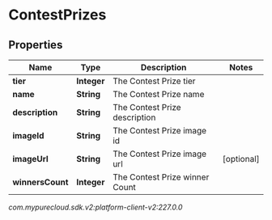 # ContestPrizes


## Properties

| Name | Type | Description | Notes |
| ------------ | ------------- | ------------- | ------------- |
| **tier** | **Integer** | The Contest Prize tier |  |
| **name** | **String** | The Contest Prize name |  |
| **description** | **String** | The Contest Prize description |  |
| **imageId** | **String** | The Contest Prize image id |  |
| **imageUrl** | **String** | The Contest Prize image url |  [optional] |
| **winnersCount** | **Integer** | The Contest Prize winner Count |  |




_com.mypurecloud.sdk.v2:platform-client-v2:227.0.0_
